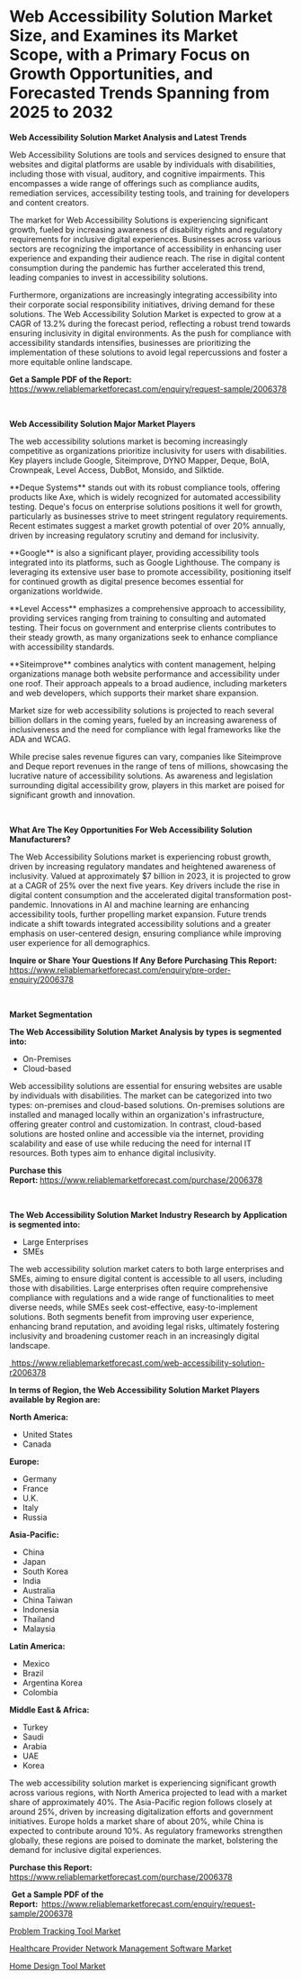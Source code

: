 <p><h1>Web Accessibility Solution Market Size, and Examines its Market Scope, with a Primary Focus on Growth Opportunities, and Forecasted Trends Spanning from 2025 to 2032</h1></p><p><strong>Web Accessibility Solution Market Analysis and Latest Trends</strong></p>
<p><p>Web Accessibility Solutions are tools and services designed to ensure that websites and digital platforms are usable by individuals with disabilities, including those with visual, auditory, and cognitive impairments. This encompasses a wide range of offerings such as compliance audits, remediation services, accessibility testing tools, and training for developers and content creators.</p><p>The market for Web Accessibility Solutions is experiencing significant growth, fueled by increasing awareness of disability rights and regulatory requirements for inclusive digital experiences. Businesses across various sectors are recognizing the importance of accessibility in enhancing user experience and expanding their audience reach. The rise in digital content consumption during the pandemic has further accelerated this trend, leading companies to invest in accessibility solutions.</p><p>Furthermore, organizations are increasingly integrating accessibility into their corporate social responsibility initiatives, driving demand for these solutions. The Web Accessibility Solution Market is expected to grow at a CAGR of 13.2% during the forecast period, reflecting a robust trend towards ensuring inclusivity in digital environments. As the push for compliance with accessibility standards intensifies, businesses are prioritizing the implementation of these solutions to avoid legal repercussions and foster a more equitable online landscape.</p></p>
<p><strong>Get a Sample PDF of the Report:&nbsp;</strong> <a href="https://www.reliablemarketforecast.com/enquiry/request-sample/2006378?utm_campaign=1890&utm_medium=2&utm_source=Github&utm_content=ia&utm_term=10032025&utm_id=web-accessibility-solution">https://www.reliablemarketforecast.com/enquiry/request-sample/2006378</a></p>
<p>&nbsp;</p>
<p><strong>Web Accessibility Solution Major Market Players</strong></p>
<p><p>The web accessibility solutions market is becoming increasingly competitive as organizations prioritize inclusivity for users with disabilities. Key players include Google, Siteimprove, DYNO Mapper, Deque, BoIA, Crownpeak, Level Access, DubBot, Monsido, and Silktide.</p><p>**Deque Systems** stands out with its robust compliance tools, offering products like Axe, which is widely recognized for automated accessibility testing. Deque's focus on enterprise solutions positions it well for growth, particularly as businesses strive to meet stringent regulatory requirements. Recent estimates suggest a market growth potential of over 20% annually, driven by increasing regulatory scrutiny and demand for inclusivity.</p><p>**Google** is also a significant player, providing accessibility tools integrated into its platforms, such as Google Lighthouse. The company is leveraging its extensive user base to promote accessibility, positioning itself for continued growth as digital presence becomes essential for organizations worldwide.</p><p>**Level Access** emphasizes a comprehensive approach to accessibility, providing services ranging from training to consulting and automated testing. Their focus on government and enterprise clients contributes to their steady growth, as many organizations seek to enhance compliance with accessibility standards.</p><p>**Siteimprove** combines analytics with content management, helping organizations manage both website performance and accessibility under one roof. Their approach appeals to a broad audience, including marketers and web developers, which supports their market share expansion.</p><p>Market size for web accessibility solutions is projected to reach several billion dollars in the coming years, fueled by an increasing awareness of inclusiveness and the need for compliance with legal frameworks like the ADA and WCAG.</p><p>While precise sales revenue figures can vary, companies like Siteimprove and Deque report revenues in the range of tens of millions, showcasing the lucrative nature of accessibility solutions. As awareness and legislation surrounding digital accessibility grow, players in this market are poised for significant growth and innovation.</p></p>
<p>&nbsp;</p>
<p><strong>What Are The Key Opportunities For Web Accessibility Solution Manufacturers?</strong></p>
<p><p>The Web Accessibility Solutions market is experiencing robust growth, driven by increasing regulatory mandates and heightened awareness of inclusivity. Valued at approximately $7 billion in 2023, it is projected to grow at a CAGR of 25% over the next five years. Key drivers include the rise in digital content consumption and the accelerated digital transformation post-pandemic. Innovations in AI and machine learning are enhancing accessibility tools, further propelling market expansion. Future trends indicate a shift towards integrated accessibility solutions and a greater emphasis on user-centered design, ensuring compliance while improving user experience for all demographics.</p></p>
<p><strong>Inquire or Share Your Questions If Any Before Purchasing This Report:</strong> <a href="https://www.reliablemarketforecast.com/enquiry/pre-order-enquiry/2006378?utm_campaign=1890&utm_medium=2&utm_source=Github&utm_content=ia&utm_term=10032025&utm_id=web-accessibility-solution">https://www.reliablemarketforecast.com/enquiry/pre-order-enquiry/2006378</a></p>
<p>&nbsp;</p>
<p><strong>Market Segmentation</strong></p>
<p><strong>The Web Accessibility Solution Market Analysis by types is segmented into:</strong></p>
<p><ul><li>On-Premises</li><li>Cloud-based</li></ul></p>
<p><p>Web accessibility solutions are essential for ensuring websites are usable by individuals with disabilities. The market can be categorized into two types: on-premises and cloud-based solutions. On-premises solutions are installed and managed locally within an organization's infrastructure, offering greater control and customization. In contrast, cloud-based solutions are hosted online and accessible via the internet, providing scalability and ease of use while reducing the need for internal IT resources. Both types aim to enhance digital inclusivity.</p></p>
<p><strong>Purchase this Report:&nbsp;</strong><a href="https://www.reliablemarketforecast.com/purchase/2006378?utm_campaign=1890&utm_medium=2&utm_source=Github&utm_content=ia&utm_term=10032025&utm_id=web-accessibility-solution">https://www.reliablemarketforecast.com/purchase/2006378</a></p>
<p>&nbsp;</p>
<p><strong>The Web Accessibility Solution Market Industry Research by Application is segmented into:</strong></p>
<p><ul><li>Large Enterprises</li><li>SMEs</li></ul></p>
<p><p>The web accessibility solution market caters to both large enterprises and SMEs, aiming to ensure digital content is accessible to all users, including those with disabilities. Large enterprises often require comprehensive compliance with regulations and a wide range of functionalities to meet diverse needs, while SMEs seek cost-effective, easy-to-implement solutions. Both segments benefit from improving user experience, enhancing brand reputation, and avoiding legal risks, ultimately fostering inclusivity and broadening customer reach in an increasingly digital landscape.</p></p>
<p><a href="https://www.reliablemarketforecast.com/web-accessibility-solution-r2006378?utm_campaign=1890&utm_medium=2&utm_source=Github&utm_content=ia&utm_term=10032025&utm_id=web-accessibility-solution">&nbsp;https://www.reliablemarketforecast.com/web-accessibility-solution-r2006378</a></p>
<p><strong>In terms of Region, the Web Accessibility Solution Market Players available by Region are:</strong></p>
<p>
    <p> <strong> North America: </strong>
        <ul>
            <li>United States</li>
            <li>Canada</li>
        </ul>
        </p> 
    <p> <strong> Europe: </strong>
        <ul>
            <li>Germany</li>
            <li>France</li>
            <li>U.K.</li>
            <li>Italy</li>
            <li>Russia</li>
        </ul>
        </p> 
    <p> <strong> Asia-Pacific: </strong>
        <ul>
            <li>China</li>
            <li>Japan</li>
            <li>South Korea</li>
            <li>India</li>
            <li>Australia</li>
            <li>China Taiwan</li>
            <li>Indonesia</li>
            <li>Thailand</li>
            <li>Malaysia</li>
        </ul>
        </p> 
    <p> <strong> Latin America: </strong>
        <ul>
            <li>Mexico</li>
            <li>Brazil</li>
            <li>Argentina Korea</li>
            <li>Colombia</li>
        </ul>
        </p> 
    <p> <strong> Middle East & Africa: </strong>
        <ul>
            <li>Turkey</li>
            <li>Saudi</li>
            <li>Arabia</li>
            <li>UAE</li>
            <li>Korea</li>
        </ul>
    </p>
    </p>
<p><p>The web accessibility solution market is experiencing significant growth across various regions, with North America projected to lead with a market share of approximately 40%. The Asia-Pacific region follows closely at around 25%, driven by increasing digitalization efforts and government initiatives. Europe holds a market share of about 20%, while China is expected to contribute around 10%. As regulatory frameworks strengthen globally, these regions are poised to dominate the market, bolstering the demand for inclusive digital experiences.</p></p>
<p><strong>Purchase this Report: </strong><a href="https://www.reliablemarketforecast.com/purchase/2006378?utm_campaign=1890&utm_medium=2&utm_source=Github&utm_content=ia&utm_term=10032025&utm_id=web-accessibility-solution">https://www.reliablemarketforecast.com/purchase/2006378</a></p>
<p>&nbsp;<strong>Get a Sample PDF of the Report:&nbsp;&nbsp;</strong><a href="https://www.reliablemarketforecast.com/enquiry/request-sample/2006378?utm_campaign=1890&utm_medium=2&utm_source=Github&utm_content=ia&utm_term=10032025&utm_id=web-accessibility-solution">https://www.reliablemarketforecast.com/enquiry/request-sample/2006378</a></p>
<p><strong></strong></p>
<p><p><a href="https://github.com/wantadhagino/Market-Research-Report-List-1/blob/main/problem-tracking-tool-market.md?utm_campaign=1890&utm_medium=2&utm_source=Github&utm_content=ia&utm_term=10032025&utm_id=web-accessibility-solution">Problem Tracking Tool Market</a></p><p><a href="https://github.com/lelahokendo/Market-Research-Report-List-1/blob/main/healthcare-provider-network-management-software-market.md?utm_campaign=1890&utm_medium=2&utm_source=Github&utm_content=ia&utm_term=10032025&utm_id=web-accessibility-solution">Healthcare Provider Network Management Software Market</a></p><p><a href="https://github.com/hatlepigna2s/Market-Research-Report-List-1/blob/main/home-design-tool-market.md?utm_campaign=1890&utm_medium=2&utm_source=Github&utm_content=ia&utm_term=10032025&utm_id=web-accessibility-solution">Home Design Tool Market</a></p></p>